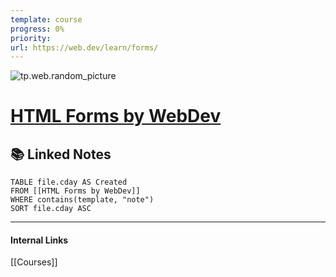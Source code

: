```yaml
---
template: course
progress: 0%
priority: 
url: https://web.dev/learn/forms/
---
```

![tp.web.random_picture](https://images.unsplash.com/photo-1485872304698-0537e003288d?crop=entropy&cs=tinysrgb&fit=crop&fm=jpg&h=300&ixid=MnwxfDB8MXxyYW5kb218MHx8bGFuZHNjYXBlLHdhdGVyLG1vdW50YWlufHx8fHx8MTY2MjI3MDI1Mg&ixlib=rb-1.2.1&q=80&utm_campaign=api-credit&utm_medium=referral&utm_source=unsplash_source&w=900)

# [HTML Forms by WebDev](https://web.dev/learn/forms/)



## 📚 Linked Notes
```dataview
TABLE file.cday AS Created 
FROM [[HTML Forms by WebDev]]
WHERE contains(template, "note") 
SORT file.cday ASC
```

---
#### Internal Links
[[Courses]]
